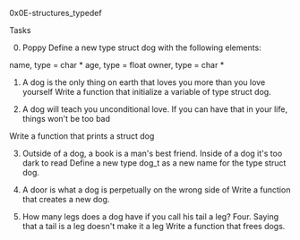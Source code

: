 0x0E-structures_typedef

Tasks

0. Poppy
Define a new type struct dog with the following elements:

name, type = char *
age, type = float
owner, type = char *

1. A dog is the only thing on earth that loves you more than you love yourself
Write a function that initialize a variable of type struct dog.

2. A dog will teach you unconditional love. If you can have that in your life, things won't be too bad

Write a function that prints a struct dog

3. Outside of a dog, a book is a man's best friend. Inside of a dog it's too dark to read
Define a new type dog_t as a new name for the type struct dog.

4. A door is what a dog is perpetually on the wrong side of
Write a function that creates a new dog.

5. How many legs does a dog have if you call his tail a leg? Four. Saying that a tail is a leg doesn't make it a leg
Write a function that frees dogs.

